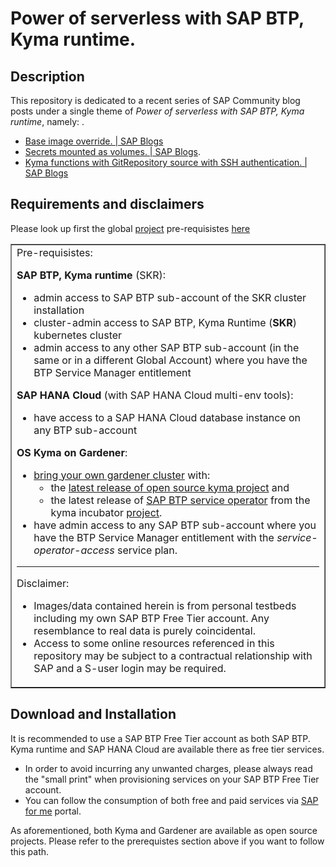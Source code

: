 # Power of serverless with SAP BTP, Kyma runtime.


## Description
This repository is dedicated to a recent series of SAP Community blog posts under a single theme of *Power of serverless with SAP BTP, Kyma runtime*, namely:  .  


  * [Base image override. | SAP Blogs](https://blogs.sap.com/2023/01/29/power-of-serverless-with-sap-btp-kyma-runtime.-base-image-override./)
  * [Secrets mounted as volumes. | SAP Blogs](https://blogs.sap.com/2023/02/06/power-of-serverless-with-sap-btp-kyma-runtime.-secrets-mounted-as-volumes./).
  * [Kyma functions with GitRepository source with SSH authentication. | SAP Blogs](https://blogs.sap.com/2021/12/08/kyma-functions-with-gitrepository-source-with-ssh-authentication./)


## Requirements and disclaimers

Please look up first the global [project](https://github.com/SAP-samples/kyma-runtime-extension-samples) pre-requisistes [here](https://github.com/SAP-samples/kyma-runtime-extension-samples/tree/main/prerequisites)


<table style="border-collapse: collapse; width: 100%;" border="1">
<tbody>
<tr>
<td style="width: 100%;">Pre-requisistes:

<strong>SAP BTP, Kyma runtime</strong> (SKR):
<ul>
  <li>admin access to SAP BTP sub-account of the SKR cluster installation</li>
  <li>cluster-admin access to SAP BTP, Kyma Runtime (<strong>SKR</strong>) kubernetes cluster</li>
  <li>admin access to any other SAP BTP sub-account (in the same or in a different Global Account) where you have the BTP Service Manager entitlement</li>
</ul>
<strong>SAP HANA Cloud</strong> (with SAP HANA Cloud multi-env tools):
<ul>
  <li>have access to a SAP HANA Cloud database instance on any BTP sub-account</li>
</ul>
<strong>OS Kyma on Gardener</strong>:
<ul>
  <li><a href="https://gardener.cloud/docs/gardener/#setting-up-your-own-gardener-landscape-in-the-cloud">bring your own gardener cluster</a> with:
<ul>
  <li>the <a href="https://github.com/kyma-project/kyma/releases">latest release of open source kyma project</a> and</li>
  <li>the latest release of <a href="https://github.com/kyma-incubator/sap-btp-service-operator">SAP BTP service operator</a> from the kyma incubator <a href="https://github.com/kyma-incubator">project</a>.</li>
</ul>
</li>
  <li>have admin access to any SAP BTP sub-account where you have the BTP Service Manager entitlement with the <em>service-operator-access</em> service plan.</li>
</ul>

<hr />

Disclaimer:
<ul>
  <li>Images/data contained herein is from personal testbeds including my own SAP BTP Free Tier account. Any resemblance to real data is purely coincidental.</li>
  <li>Access to some online resources referenced in this repository may be subject to a contractual relationship with SAP and a S-user login may be required.</li>
</ul>
</td>
</tr>
</tbody>
</table>

## Download and Installation
It is recommended to use a SAP BTP Free Tier account as both SAP BTP. Kyma runtime and SAP HANA Cloud are available there as free tier services.  

  * In order to avoid incurring any unwanted charges, please always read the "small print" when provisioning services on your SAP BTP Free Tier account.  
  * You can follow the consumption of both free and paid services via [SAP for me](https://me.sap.com) portal.

As aforementioned, both Kyma and Gardener are available as open source projects. Please refer to the prerequistes section above if you want to follow this path.  
